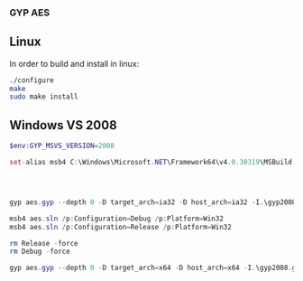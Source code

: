 ### GYP AES

## Linux

In order to build and install in linux:

```bash
./configure
make
sudo make install
```

## Windows VS 2008

```powershell
$env:GYP_MSVS_VERSION=2008

set-alias msb4 C:\Windows\Microsoft.NET\Framework64\v4.0.30319\MSBuild.exe




gyp aes.gyp --depth 0 -D target_arch=ia32 -D host_arch=ia32 -I.\gyp2008.gypi

msb4 aes.sln /p:Configuration=Debug /p:Platform=Win32 
msb4 aes.sln /p:Configuration=Release /p:Platform=Win32 

rm Release -force
rm Debug -force

gyp aes.gyp --depth 0 -D target_arch=x64 -D host_arch=x64 -I.\gyp2008.gypi

```
